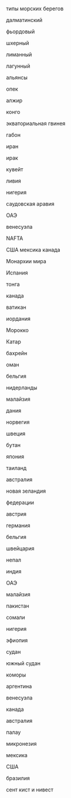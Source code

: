 типы морских берегов





далматинский







фьордовый


шхерный

лиманный


лагунный


альянсы


 опек


 
алжир

конго


экваториальная гвинея

габон

иран

ирак

кувейт

ливия



нигерия

саудовская аравия

ОАЭ

венесуэла





NAFTA

США
мексика
канада







Монархии мира



Испания

тонга


канада


ватикан

иордания


Морокко

Катар

бахрейн

оман







бельгия

нидерланды




малайзия




















дания

норвегия

швеция










бутан








япония






таиланд

австралия

новая зеландия





федерации

австрия

германия


бельгия

швейцария




непал

индия



ОАЭ


малайзия





пакистан





сомали








нигерия








эфиопия





судан




южный судан




коморы




аргентина




венесуэла



канада


австралия


палау


микронезия






мексика




США


бразилия






сент кист и нивест







































